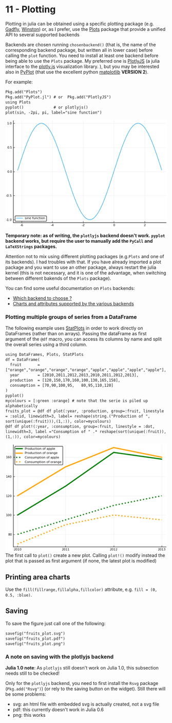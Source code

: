 # 11 - Plotting

Plotting in julia can be obtained using a specific plotting package \(e.g. [Gadfly](https://github.com/dcjones/Gadfly.jl), [Winston](https://github.com/nolta/Winston.jl)\) or, as I prefer, use the [Plots](https://github.com/JuliaPlots/Plots.jl) package that provide a unified API to several supported backends

Backends are chosen running `chosenbackend()` \(that is, the name of the corresponding backend package, but written all in lower case\) before calling the `plot` function.
You need to install at least one backend before being able to use the `Plots` package. My preferred one is [PlotlyJS](https://github.com/sglyon/PlotlyJS.jl) \(a julia interface to the [plotly.js](https://plot.ly) visualization library. \), but you may be interested also in [PyPlot](https://github.com/JuliaPy/PyPlot.jl) \(that use the excellent python [matplotlib](http://matplotlib.org/api/pyplot_api.html) **VERSION 2**\).

For example:

```text
Pkg.add("Plots")
Pkg.add("PyPlot.jl") # or  Pkg.add("PlotlyJS")
using Plots
pyplot()             # or plotlyjs()
plot(sin, -2pi, pi, label="sine function")
```
![sine_plot](./assets/imgs/sine_plot.png)

**Temporary note: as of writing, the `plotlyjs` backend doesn't work. `pyplot` backend works, but require the user to manually add the `PyCall` and `LaTeXStrings` packages.**

Attention not to mix using different plotting packages \(e.g.`Plots` and one of its backends\). I had troubles with that. If you have already imported a plot package and you want to use an other package, always restart the julia kernel \(this is not necessary, and it is one of the advantage, when switching between different bakends of the `Plots` package\).

You can find some useful documentation on `Plots` backends:

* [Which backend to choose ?](http://docs.juliaplots.org/latest/backends/)
* [Charts and attributes supported by the various backends](http://docs.juliaplots.org/latest/supported/)

### Plotting multiple groups of series from a DataFrame

The following example uses [StatPlots](https://github.com/JuliaPlots/StatPlots.jl) in order to work directly on DataFrames \(rather than on arrays\). Passing the dataFrame as first argument of the `@df` macro, you can access its columns by name and split the overall series using a third column.

```text
using DataFrames, Plots, StatPlots
df = DataFrame(
  fruit       = ["orange","orange","orange","orange","apple","apple","apple","apple"],
  year        = [2010,2011,2012,2013,2010,2011,2012,2013],
  production  = [120,150,170,160,100,130,165,158],
  consumption = [70,90,100,95,   80,95,110,120]
)
pyplot()
mycolours = [:green :orange] # note that the serie is piled up alphabetically
fruits_plot = @df df plot(:year, :production, group=:fruit, linestyle = :solid, linewidth=3, label= reshape(string.("Production of ", sort(unique(:fruit))),(1,:)), color=mycolours)
@df df plot!(:year, :consumption, group=:fruit, linestyle = :dot, linewidth=3, label ="Consumption of " .* reshape(sort(unique(:fruit)),(1,:)), color=mycolours)
```
![fruits_plot](./assets/imgs/fruits_plot.png)
The first call to `plot()` create a new plot. Calling `plot!()` modify instead the plot that is passed as first argument \(if none, the latest plot is modified\)

## Printing area charts

Use the `fill(fillrange,fillalpha,fillcolor)` attribute, e.g. `fill = (0, 0.5, :blue)`.

## Saving

To save the figure just call one of the following:

```text
savefig("fruits_plot.svg")
savefig("fruits_plot.pdf")
savefig("fruits_plot.png")
```

### A note on saving with the plotlyjs backend

**Julia 1.0 note**: As `plotlyjs` still doesn't work on Julia 1.0, this subsection needs still to be checked!

Only for the `plotlyjs` backend, you need to first install the `Rsvg` package \(`Pkg.add("Rsvg")`\) \(or rely to the saving button on the widget\). Still there will be some problems:

* svg: an html file with embedded svg is actually created, not a svg file
* pdf: this currently doesn't work in Julia 0.6
* png: this works
